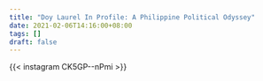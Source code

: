 ```yaml
---
title: "Doy Laurel In Profile: A Philippine Political Odyssey"
date: 2021-02-06T14:16:00+08:00
tags: []
draft: false
---
```

{{< instagram CK5GP--nPmi >}}
